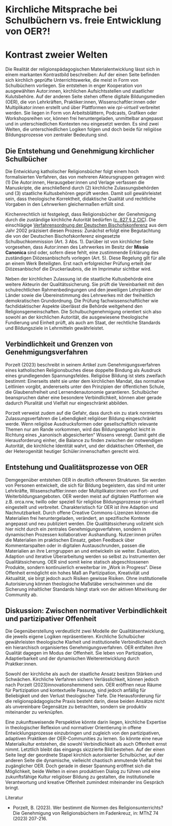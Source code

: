

# Kirchliche Mitsprache bei Schulbüchern vs. freie Entwicklung von OER?!

# Kontrast zweier Welten

Die Realität der religionspädagogischen Materialentwicklung lässt sich in einem markanten Kontrastbild beschreiben: 
Auf der einen Seite befinden sich kirchlich geprüfte Unterrichtswerke, die meist in Form von Schulbüchern vorliegen. Sie entstehen in enger Kooperation von ausgewählten Autor:innen, kirchlichen Aufsichtsstellen und staatlicher Kulutsbehöre. 
Auf der anderen Seite stehen offene digitale Bildungsmedien (OER), die von Lehrkräften, Praktiker:innen, Wissenschaftler:innen oder Multiplikator:innen erstellt und über Plattformen wie *rpi-virtuell* verbreitet werden. Sie liegen in Form von Arbeitsblättern, Podcasts, Grafiken oder Workshopsreihen vor, können frei heruntergeladen, unmittelbar angepasst und in unterschiedlichen Kontexten neu eingesetzt werden. 
Es sind zwei Welten, die unterschiedlichen Logiken folgen und doch beide für religiöse Bildungsprozesse von zentraler Bedeutung sind.

## Die Entstehung und Genehmigung kirchlicher Schulbücher

Die Entwicklung katholischer Religionsbücher folgt einem hoch formalisierten Verfahren, das von mehreren Akteursgruppen getragen wird: 
(1) Die Autor:innen, Herausgeber:innen und Verlage verfassen die Manuskripte, die anschließend durch (2) kirchliche Zulassungsbehörden und (3) staatliche Kultusbehören geprüft werden. Damit soll gewährleistet sein, dass theologische Korrektheit, didaktische Qualität und rechtliche Vorgaben in den Lehrwerken gleichermaßen erfüllt sind.

Kirchenrechtlich ist festgelegt, dass Religionsbücher der Genehmigung durch die zuständige kirchliche Autorität bedürfen ([c. 827 § 2 CIC](https://www.codex-iuris-canonici.de/cic83_dt_buch3.htm)). 
Die einschlägige [Verfahrensordnung der Deutschen Bischofskonferenz](https://recht.drs.de/fileadmin/user_files/117/Dokumente/Rechtsdokumentation/3/4/1/02_11_01.pdf) aus dem Jahr 2002 präzisiert diesen Prozess: Zunächst erfolgt eine Begutachtung die von der Deutschen Bischofskonferenz eingesetzte Schulbuchkommission (Art. 3 Abs. 1). 
Darüber ist von kirchlicher Seite vorgesehen, dass Autor:innen des Lehrwerkes im Besitz der **Missio Canonica** sind oder, sofern diese fehlt, eine zustimmende Erklärung des zuständigen Diözesanbischofs vorlegen (Art. 5). 
Diese Regelung gilt für alle an einem Werk Beteiligten. Erst nach erfolgreicher Prüfung erteilt der Diözesanbischof die Druckerlaubnis, die im Imprimatur sichtbar wird.

Neben der kirchlichen Zulassung ist die staatliche Kultusbehörde eine weitere Akteurin der Qualitätssicherung. Sie prüft die Vereinbarkeit mit den schulrechtlichen Rahmenbedingungen und den jeweiligen Lehrplänen der Länder sowie die Übereinstimmung des Lehrwerkes mit der freiheitlich demokratischen Grundordnung. Die Prüfung fachwissenschaftlicher wie fachdidaktischer Aspekte überlässt die Behörde weitgehend den Religionsgemeinschaften. 
Die Schulbuchgenehmigung orientiert sich also sowohl an der kirchlichen Autorität, die ausgewiesene theologische Fundierung und Einheit prüft, als auch am Staat, der rechtliche Standards und Bildungsziele in Lehrmitteln gewährleistet.

## Verbindlichkeit und Grenzen von Genehmigungsverfahren

Porzelt (2023) beschreibt in seinem Artikel zum Genehmigungsverfahren eines katholischen Religionsbuches diese doppelte Bindung als Ausdruck eines grundlegenden Spannungsfeldes. Religiöse Bildung ist stets zweifach bestimmt: Einerseits steht sie unter dem kirchlichen Mandat, das normative Leitlinien vorgibt, andererseits unter den Prinzipien der öffentlichen Schule, die Glaubensfreiheit und Lernendenautonomie garantieren. Schulbücher beanspruchen daher eine besondere Verbindlichkeit, können aber gerade dadurch Pluralität und Vielfalt nur eingeschränkt abbilden.

Porzelt verweist zudem auf die Gefahr, dass durch ein zu stark normiertes Zulassungsverfahren die Lebendigkeit religiöser Bildung eingeschränkt werde. Wenn religiöse Ausdrucksformen oder gesellschaftlich relevante Themen nur am Rande vorkommen, wird das Bildungsangebot leicht in Richtung eines „kanonisch abgesicherten“ Wissens verengt. Damit geht die Herausforderung einher, die Balance zu finden zwischen der notwendigen Autorität, die kirchliche Identität wahrt, und der didaktischen Offenheit, die der Heterogenität heutiger Schüler:innenschaften gerecht wird.


## Entstehung und Qualitätsprozesse von OER

Demgegenüber entstehen OER in deutlich offeneren Strukturen. Sie werden von Personen entwickelt, die sich für Bildung begeistern, das sind mit unter Lehrkräfte, Wissenschaftler:innen oder Multiplikator:innen von Fort- und Weiterbildungsangeboten. OER werden meist auf digitalen Plattformen wie z.B. orca.nrw, twillo oder speziell für religiöse Bildungsprozesse rpi-virtuell eingestellt und verbreitet.
Charakteristisch für OER ist ihre Adaption und Nachnutzbarkeit. Durch offene Creative Commons-Lizenzen können die Materialien frei heruntergeladen, verändert, an spezifische Kontexte angepasst und neu publiziert werden.
Die Qualitätssicherung vollzieht sich hier nicht durch ein zentrales Genehmigungsverfahren, sondern in dynamischen Prozessen kollaborativer Aushandlung. Nutzer:innen prüfen die Materialien im praktischen Einsatz, geben Feedback über Kommentarspalten oder in digitalen Austauschrunden, passen die Materialien an ihre Lerngruppen an und entwickeln sie weiter. 
Evaluation, Adaption und iterative Überarbeitung werden so selbst zu Instrumenten der Qualitätssicherung. OER sind somit keine statisch abgeschlossenen Produkte, sondern kontinuierlich erweiterbar im „Work in Progress“.
Diese Offenheit ermöglicht ein hohes Maß an Partizipation, Kreativität und Aktualität, sie birgt jedoch auch Risiken gewisse Risiken. 
Ohne institutionelle Autorisierung können theologische Maßstäbe verschwimmen und die Sicherung inhaltlicher Standards hängt stark von der aktiven Mitwirkung der Community ab.

## Diskussion: Zwischen normativer Verbindlichkeit und partizipativer Offenheit

Die Gegenüberstellung verdeutlicht zwei Modelle der Qualitätsentwicklung, die jeweils eigene Logiken repräsentieren. 
Kirchliche Schulbücher gewährleisten theologische Klarheit und institutionelle Verbindlichkeit durch ein hierarchisch organisiertes Genehmigungsverfahren. 
OER entfalten ihre Qualität dagegen im Modus der Offenheit. Sie leben von Partizipation, Adaptierbarkeit und der dynamischen Weiterentwicklung durch Praktker:innen.

Sowohl der kirchliche als auch der staatliche Ansatz besitzen Stärken und Schwächen. Kirchliche Verfahren sichern Verlässlichkeit, können jedoch nach Porzelt (2023)innovationshemmend sein. 
OER eröffnen neue Räume für Partizipation und kontextuelle Passung, sind jedoch anfällig für Beliebigkeit und den Verlust theologischer Tiefe. Die Herausforderung für die religionspädagogische Praxis besteht darin, diese beiden Ansätze nicht als unvereinbare Gegensätze zu betrachten, sondern sie produktiv miteinander zu verknüpfen.

Eine zukunftsweisende Perspektive könnte darin liegen, kirchliche Expertise in theologischer Reflexion und normativer Orientierung in offene Entwicklungsprozesse einzubringen und zugleich von den partizipativen, adaptiven Praktiken der OER-Communities zu lernen. So könnte eine neue Materialkultur entstehen, die sowohl Verbindlichkeit als auch Offenheit ernst nimmt.
Letztlich bleibt das eingangs skizzierte Bild bestehen. Auf der einen Seite liegt der geordnete Stapel kirchlich autorisierter Schulbücher, auf der anderen Seite die dynamische, vielleicht chaotisch anmutende Vielfalt frei zugänglicher OER. 
Doch gerade in dieser Spannung eröffnet sich die Möglichkeit, beide Welten in einen produktiven Dialog zu führen und eine zukunftsfähige Kultur religiöser Bildung zu gestalten, die institutionelle Verantwortung und kreative Offenheit zumindest miteinander ins Gespräch bringt.

Literatur
* Porzelt, B. (2023). Wer bestimmt die Normen des Religionsunterrichts? Die Genehmigung von Religionsbüchern im Fadenkreuz, in: MThZ 74 (2023) 207-216.

